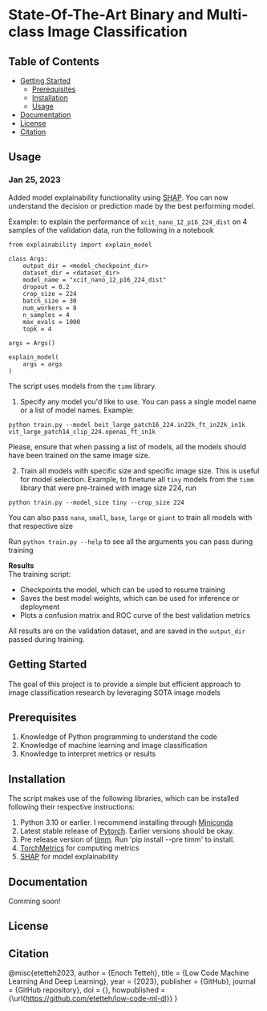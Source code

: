 # State-Of-The-Art Binary and Multi-class Image Classification

## Table of Contents

* [Getting Started](getting-started)
    * [Prerequisites](#prerequisites)
    * [Installation](#installation)
    * [Usage](#usage)
* [Documentation](#documentation)
* [License](#license)
* [Citation](#citation)

## Usage
### Jan 25, 2023
Added model explainability functionality using [SHAP](https://shap.readthedocs.io/en/latest/index.html#). You can now understand the decision or prediction made by the best performing model.

Example: to explain the performance of `xcit_nano_12_p16_224_dist` on 4 samples of the validation data, run the following in a notebook
```
from explainability import explain_model

class Args:
    output_dir = <model_checkpoint_dir>
    dataset_dir = <dataset_dir>
    model_name = "xcit_nano_12_p16_224_dist"
    dropout = 0.2
    crop_size = 224
    batch_size = 30
    num_workers = 8
    n_samples = 4
    max_evals = 1000
    topk = 4
    
args = Args()

explain_model(
    args = args
)

```

The script uses models from the `timm` library.
1. Specify any model you'd like to use. You can pass a single model name or a list of model names. Example:
```
python train.py --model beit_large_patch16_224.in22k_ft_in22k_in1k vit_large_patch14_clip_224.openai_ft_in1k
```
Please, ensure that when passing a list of models, all the models should have been trained on the same image size.

2. Train all models with specific size and specific image size. This is useful for model selection. Example, to finetune all `tiny` models from the `timm` library that were pre-trained with image size 224, run
```
python train.py --model_size tiny --crop_size 224
```
You can also pass `nano`, `small`, `base`, `large` or `giant` to train all models with that respective size

Run `python train.py --help` to see all the arguments you can pass during training

**Results**\
The training script:
* Checkpoints the model, which can be used to resume training
* Saves the best model weights, which can be used for inference or deployment
* Plots a confusion matrix and ROC curve of the best validation metrics

All results are on the validation dataset, and are saved in the `output_dir` passed during training.

## Getting Started
The goal of this project is to provide a simple but efficient approach to image classification research by leveraging SOTA image models

## Prerequisites
1. Knowledge of Python programming to understand the code
2. Knowledge of machine learning and image classification
3. Knowledge to interpret metrics or results

## Installation
The script makes use of the following libraries, which can be installed following their respective instructions:
1. Python 3.10 or earlier. I recommend installing through [Miniconda](https://docs.conda.io/en/latest/miniconda.html) 
2. Latest stable release of [Pytorch](https://pytorch.org/get-started/locally/). Earlier versions should be okay.
3. Pre release version of [timm](https://github.com/rwightman/pytorch-image-models). Run 'pip install --pre timm' to install.
4. [TorchMetrics](https://torchmetrics.readthedocs.io/en/stable/) for computing metrics
5. [SHAP](https://shap.readthedocs.io/en/latest/index.html#) for model explainability

## Documentation
Comming soon!

## License

## Citation
@misc{etetteh2023,
  author = {Enoch Tetteh},
  title = {Low Code Machine Learning And Deep Learning},
  year = {2023},
  publisher = {GitHub},
  journal = {GitHub repository},
  doi = {},
  howpublished = {\url{https://github.com/etetteh/low-code-ml-dl}}
} 
